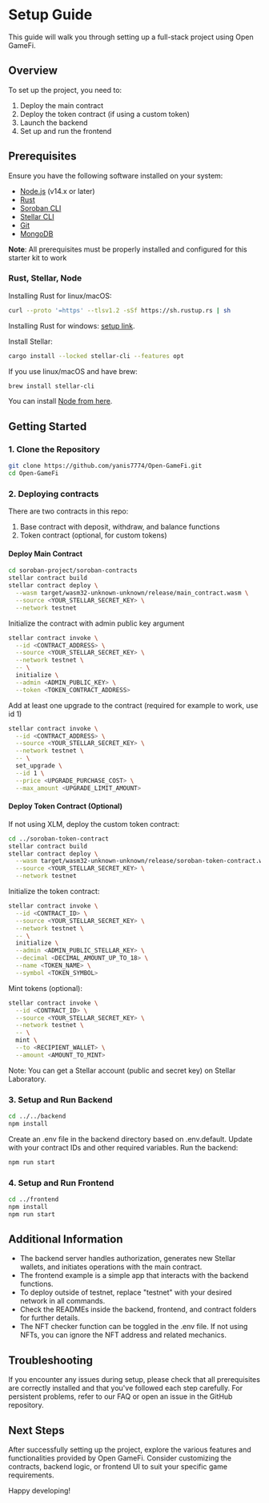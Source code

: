 # Setup Guide

This guide will walk you through setting up a full-stack project using Open GameFi.

## Overview

To set up the project, you need to:

1. Deploy the main contract
2. Deploy the token contract (if using a custom token)
3. Launch the backend
4. Set up and run the frontend

## Prerequisites

Ensure you have the following software installed on your system:

- [Node.js](https://nodejs.org/en/download/) (v14.x or later)
- [Rust](https://www.rust-lang.org/tools/install)
- [Soroban CLI](https://soroban.stellar.org/docs/getting-started/installation)
- [Stellar CLI](https://developers.stellar.org/docs/stellar-core/software/stellar-core/)
- [Git](https://git-scm.com/)
- [MongoDB](https://www.mongodb.com/try/download/community)

**Note**: All prerequisites must be properly installed and configured for this starter kit to work

### Rust, Stellar, Node

Installing Rust for linux/macOS:
```bash
curl --proto '=https' --tlsv1.2 -sSf https://sh.rustup.rs | sh
```
Installing Rust for windows: [setup link](https://medium.com/r/?url=https%3A%2F%2Fstatic.rust-lang.org%2Frustup%2Fdist%2Fi686-pc-windows-gnu%2Frustup-init.exe).

Install Stellar:
```bash
cargo install --locked stellar-cli --features opt
```
If you use linux/macOS and have brew:
```bash
brew install stellar-cli
```

You can install [Node from here](https://nodejs.org/en/download/package-manager).

## Getting Started

### 1. Clone the Repository

```bash
git clone https://github.com/yanis7774/Open-GameFi.git
cd Open-GameFi
```

### 2. Deploying contracts

There are two contracts in this repo:

1. Base contract with deposit, withdraw, and balance functions
2. Token contract (optional, for custom tokens)

#### Deploy Main Contract

```bash
cd soroban-project/soroban-contracts
stellar contract build
stellar contract deploy \
  --wasm target/wasm32-unknown-unknown/release/main_contract.wasm \
  --source <YOUR_STELLAR_SECRET_KEY> \
  --network testnet
```

Initialize the contract with admin public key argument

```bash
stellar contract invoke \
  --id <CONTRACT_ADDRESS> \
  --source <YOUR_STELLAR_SECRET_KEY> \
  --network testnet \
  -- \
  initialize \
  --admin <ADMIN_PUBLIC_KEY> \
  --token <TOKEN_CONTRACT_ADDRESS>
```

Add at least one upgrade to the contract (required for example to work, use id 1)

```bash
stellar contract invoke \
  --id <CONTRACT_ADDRESS> \
  --source <YOUR_STELLAR_SECRET_KEY> \
  --network testnet \
  -- \
  set_upgrade \
  --id 1 \
  --price <UPGRADE_PURCHASE_COST> \
  --max_amount <UPGRADE_LIMIT_AMOUNT>
```

#### Deploy Token Contract (Optional)
If not using XLM, deploy the custom token contract:

```bash
cd ../soroban-token-contract
stellar contract build
stellar contract deploy \
  --wasm target/wasm32-unknown-unknown/release/soroban-token-contract.wasm \
  --source <YOUR_STELLAR_SECRET_KEY> \
  --network testnet
```

Initialize the token contract:
```bash
stellar contract invoke \
  --id <CONTRACT_ID> \
  --source <YOUR_STELLAR_SECRET_KEY> \
  --network testnet \
  -- \
  initialize \
  --admin <ADMIN_PUBLIC_STELLAR_KEY> \
  --decimal <DECIMAL_AMOUNT_UP_TO_18> \
  --name <TOKEN_NAME> \
  --symbol <TOKEN_SYMBOL>
```

Mint tokens (optional):
```bash
stellar contract invoke \
  --id <CONTRACT_ID> \
  --source <YOUR_STELLAR_SECRET_KEY> \
  --network testnet \
  -- \
  mint \
  --to <RECIPIENT_WALLET> \
  --amount <AMOUNT_TO_MINT>
```
Note: You can get a Stellar account (public and secret key) on Stellar Laboratory.

### 3. Setup and Run Backend

```bash
cd ../../backend
npm install
```

Create an .env file in the backend directory based on .env.default. Update with your contract IDs and other required variables.
Run the backend:

```bash
npm run start
```

### 4. Setup and Run Frontend

```bash
cd ../frontend
npm install
npm run start
```

## Additional Information

- The backend server handles authorization, generates new Stellar wallets, and initiates operations with the main contract.
- The frontend example is a simple app that interacts with the backend functions.
- To deploy outside of testnet, replace "testnet" with your desired network in all commands.
- Check the READMEs inside the backend, frontend, and contract folders for further details.
- The NFT checker function can be toggled in the .env file. If not using NFTs, you can ignore the NFT address and related mechanics.

## Troubleshooting
If you encounter any issues during setup, please check that all prerequisites are correctly installed and that you've followed each step carefully. For persistent problems, refer to our FAQ or open an issue in the GitHub repository.

## Next Steps
After successfully setting up the project, explore the various features and functionalities provided by Open GameFi. Consider customizing the contracts, backend logic, or frontend UI to suit your specific game requirements.

Happy developing!